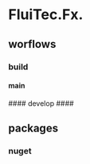 # FluiTec.Fx.<ProjectName> #

<ProjectDescription>

## worflows ##
### build ###
#### main ####
<build badge main>
#### develop ####
<build badge develop>

## packages
### nuget ###
<nuget badge>